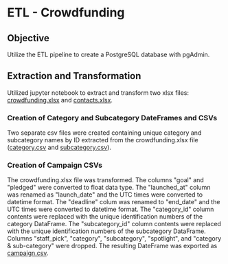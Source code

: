 # ETL - Crowdfunding

## Objective
Utilize the ETL pipeline to create a PostgreSQL database with pgAdmin.

## Extraction and Transformation
Utilized jupyter notebook to extract and transform two xlsx files: [crowdfunding.xlsx](Resources\crowdfunding.xlsx) and [contacts.xlsx](Resources\contacts.xlsx).  

### Creation of Category and Subcategory DateFrames and CSVs
Two separate csv files were created containing unique category and subcategory names by ID extracted from the crowdfunding.xlsx file ([category.csv](Resources\category.csv) and [subcategory.csv](Resources\subcategory.csv)).  

### Creation of Campaign CSVs
The crowdfunding.xlsx file was transformed.  The columns "goal" and "pledged" were converted to float data type.  The "launched_at" column was renamed as "launch_date" and the UTC times were converted to datetime format.  The "deadline" colum was renamed to "end_date" and the UTC times were converted to datetime format.  The "category_id" column contents were replaced with the unique identification numbers of the category DataFrame. The "subcategory_id" column contents were replaced with the unique identification numbers of the subcategory DataFrame.  Columns "staff_pick", "category", "subcategory", "spotlight", and "category & sub-category" were dropped.  The resulting DateFrame was exported as [campaign.csv]("Resources\campaign.csv").


